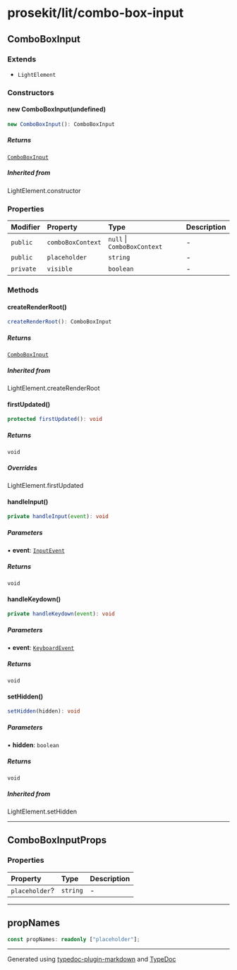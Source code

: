 # prosekit/lit/combo-box-input

## ComboBoxInput

### Extends

- `LightElement`

### Constructors

#### new ComboBoxInput(undefined)

```ts
new ComboBoxInput(): ComboBoxInput
```

##### Returns

[`ComboBoxInput`](combo-box-input.md#comboboxinput)

##### Inherited from

LightElement.constructor

### Properties

| Modifier | Property | Type | Description |
| :------ | :------ | :------ | :------ |
| `public` | `comboBoxContext` | `null` \| `ComboBoxContext` | - |
| `public` | `placeholder` | `string` | - |
| `private` | `visible` | `boolean` | - |

### Methods

#### createRenderRoot()

```ts
createRenderRoot(): ComboBoxInput
```

##### Returns

[`ComboBoxInput`](combo-box-input.md#comboboxinput)

##### Inherited from

LightElement.createRenderRoot

#### firstUpdated()

```ts
protected firstUpdated(): void
```

##### Returns

`void`

##### Overrides

LightElement.firstUpdated

#### handleInput()

```ts
private handleInput(event): void
```

##### Parameters

▪ **event**: [`InputEvent`]( https://developer.mozilla.org/en-US/docs/Web/API/InputEvent )

##### Returns

`void`

#### handleKeydown()

```ts
private handleKeydown(event): void
```

##### Parameters

▪ **event**: [`KeyboardEvent`]( https://developer.mozilla.org/en-US/docs/Web/API/KeyboardEvent )

##### Returns

`void`

#### setHidden()

```ts
setHidden(hidden): void
```

##### Parameters

▪ **hidden**: `boolean`

##### Returns

`void`

##### Inherited from

LightElement.setHidden

***

## ComboBoxInputProps

### Properties

| Property | Type | Description |
| :------ | :------ | :------ |
| `placeholder`? | `string` | - |

***

## propNames

```ts
const propNames: readonly ["placeholder"];
```

***

Generated using [typedoc-plugin-markdown](https://www.npmjs.com/package/typedoc-plugin-markdown) and [TypeDoc](https://typedoc.org/)
